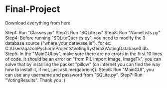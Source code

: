 # Final-Project
Download everything from here


Step1: Run "Classes.py"
Step2: Run "SQLite.py"
Step3: Run "NameLists.py"
Step4: Before running "SQLiteQueries.py", you need to modify the 3 database source ("where your datavase is"). for ex: C:\Users\qazol\PycharmProjects\VotingSystem3\VotingDatabase3.db.
Step5: In the "MainGUI.py", make sure there are no errors in the first 10 lines of code. It should be an error on "from PIL import Image, ImageTk", you can solve that by installing the packet "pillow" (on internet you can find the way how to install it, if not, just ask me(gabriele)).
Step6: Run "MainGUI", you can use any username and password from "SQLite.py".
Step7: Run "VotingResults".
Thank you :) 
